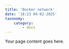 ```yaml
---
title: 'Docker network'
date: '18:23 04-02-2025'
taxonomy:
    category:
        - docs
---
```


Your page content goes here.